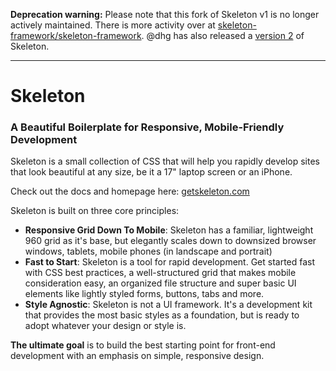 **Deprecation warning:** Please note that this fork of Skeleton v1 is no longer actively maintained. There is more activity over at [skeleton-framework/skeleton-framework](https://github.com/skeleton-framework/skeleton-framework). @dhg has also released a [version 2](https://github.com/dhg/Skeleton) of Skeleton.

---

# Skeleton
### A Beautiful Boilerplate for Responsive, Mobile-Friendly Development

Skeleton is a small collection of CSS that will help you rapidly develop sites that look beautiful at any size, be it a 17" laptop screen or an iPhone.

Check out the docs and homepage here: [getskeleton.com](http://www.getskeleton.com)

Skeleton is built on three core principles:

+ **Responsive Grid Down To Mobile**: Skeleton has a familiar, lightweight 960 grid as it's base, but elegantly scales down to downsized browser windows, tablets, mobile phones (in landscape and portrait)</li>
+ **Fast to Start**: Skeleton is a tool for rapid development. Get started fast with CSS best practices, a well-structured grid that makes mobile consideration easy, an organized file structure and super basic UI elements like lightly styled forms, buttons, tabs and more.</li>
+ **Style Agnostic**: Skeleton is not a UI framework. It's a development kit that provides the most basic styles as a foundation, but is ready to adopt whatever your design or style is.</li>

**The ultimate goal** is to build the best starting point for front-end development with an emphasis on simple, responsive design. 
